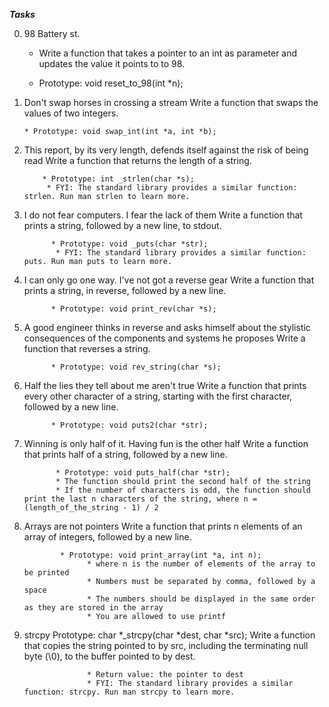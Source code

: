 ***Tasks***

0. 98 Battery st.
    * Write a function that takes a pointer to an int as parameter and updates the value it points to to 98.

    * Prototype: void reset_to_98(int *n);
     
1. Don't swap horses in crossing a stream
      Write a function that swaps the values of two integers.

       * Prototype: void swap_int(int *a, int *b);
    
2. This report, by its very length, defends itself against the risk of being read
        Write a function that returns the length of a string.

           * Prototype: int _strlen(char *s);
            * FYI: The standard library provides a similar function: strlen. Run man strlen to learn more.

3. I do not fear computers. I fear the lack of them
         Write a function that prints a string, followed by a new line, to stdout.

             * Prototype: void _puts(char *str);
              * FYI: The standard library provides a similar function: puts. Run man puts to learn more.

4. I can only go one way. I've not got a reverse gear
          Write a function that prints a string, in reverse, followed by a new line.

             * Prototype: void print_rev(char *s);
    
5. A good engineer thinks in reverse and asks himself about the stylistic consequences of the components and systems he proposes
          Write a function that reverses a string.

             * Prototype: void rev_string(char *s);
    
6. Half the lies they tell about me aren't true
           Write a function that prints every other character of a string, starting with the first character, followed by a new line.

             * Prototype: void puts2(char *str);
    
7. Winning is only half of it. Having fun is the other half
           Write a function that prints half of a string, followed by a new line.

              * Prototype: void puts_half(char *str);
              * The function should print the second half of the string
              * If the number of characters is odd, the function should print the last n characters of the string, where n = (length_of_the_string - 1) / 2
    
8. Arrays are not pointers
           Write a function that prints n elements of an array of integers, followed by a new line.

               * Prototype: void print_array(int *a, int n);
                     * where n is the number of elements of the array to be printed
                     * Numbers must be separated by comma, followed by a space
                     * The numbers should be displayed in the same order as they are stored in the array
                     * You are allowed to use printf
    
9. strcpy
              Prototype: char *_strcpy(char *dest, char *src);
                  Write a function that copies the string pointed to by src, including the terminating null byte (\0), to the buffer pointed to by dest.

                     * Return value: the pointer to dest
                     * FYI: The standard library provides a similar function: strcpy. Run man strcpy to learn more.
